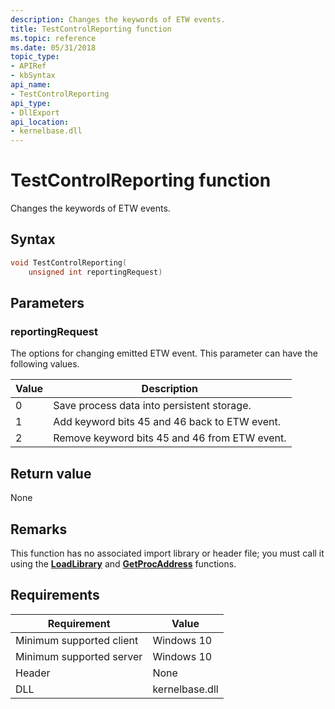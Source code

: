 ```yaml
---
description: Changes the keywords of ETW events.
title: TestControlReporting function
ms.topic: reference
ms.date: 05/31/2018
topic_type: 
- APIRef
- kbSyntax
api_name: 
- TestControlReporting
api_type: 
- DllExport
api_location: 
- kernelbase.dll
---
```


# TestControlReporting function

Changes the keywords of ETW events.

## Syntax


```C++
void TestControlReporting(
    unsigned int reportingRequest)
```



## Parameters

### reportingRequest

The options for changing emitted ETW event. This parameter can have the following values.

| Value | Description |
|-------|-------------|
| 0 | Save process data into persistent storage. |
| 1 | Add keyword bits 45 and 46 back to ETW event. | 
| 2 | Remove keyword bits 45 and 46 from ETW event. |


## Return value

None

## Remarks

This function has no associated import library or header file; you must call it using the [**LoadLibrary**](/windows/win32/api/libloaderapi/nf-libloaderapi-loadlibrarya) and [**GetProcAddress**](/windows/win32/api/libloaderapi/nf-libloaderapi-getprocaddress) functions.

## Requirements

| Requirement | Value |
|-------------------------------------|-----------------------------------------|
| Minimum supported client | Windows 10                          |
| Minimum supported server | Windows 10                                |
| Header                   | None  |
| DLL                      | kernelbase.dll |



 

 




